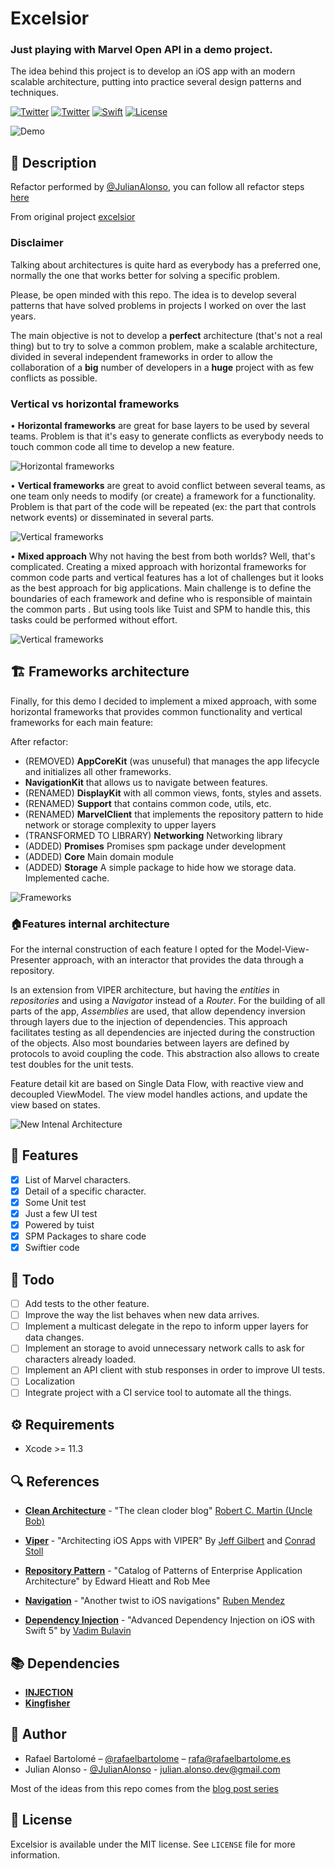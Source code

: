 # Excelsior
### Just playing with Marvel Open API in a demo project.

The idea behind this project is to develop an iOS app with an modern scalable architecture, putting into practice several design patterns and techniques.

[![Twitter](https://img.shields.io/badge/initial_contributor-Rafael%20Bartolome-orange)](http://twitter.com/rafaelbartolome)
[![Twitter](https://img.shields.io/badge/refactor_contributor-Julian%20Alonso-blue)](http://twitter.com/MaisterJuli)
[![Swift](https://img.shields.io/badge/swift-5.2-green)](https://swift.org)
[![License](https://img.shields.io/github/license/rafaelbartolome/excelsior)](LICENSE)

![Demo](Doc/excelsior.gif)

## 💬 Description 

Refactor performed by [@JulianAlonso](https://github.com/julianalonso), you can follow all refactor steps [here](http://diariodeprogramacion.com/2020/04/15/ios-at-scale-step0-introduction.html)

From original project [excelsior](https://github.com/rafaelbartolome/excelsior)

### Disclaimer

Talking about architectures is quite hard as everybody has a preferred one, normally the one that works better for solving a specific problem.
 
Please, be open minded with this repo. The idea is to develop several patterns that have solved problems in projects I worked on over the last years.

The main objective is not to develop a **perfect** architecture (that's not a real thing) but to try to solve a common problem, make a scalable architecture, divided in several independent frameworks in order to allow the collaboration of a **big** number of developers in a **huge** project with as few conflicts as possible.

### Vertical vs horizontal frameworks

• **Horizontal frameworks** are great for base layers to be used by several teams. Problem is that it's easy to generate conflicts as everybody needs to touch common code all time to develop a new feature.

![Horizontal frameworks](Doc/horizontal-fmw.png)

• **Vertical frameworks** are great to avoid conflict between several teams, as one team only needs to modify (or create) a framework for a functionality. Problem is that part of the code will be repeated (ex: the part that controls network events) or disseminated in several parts.

![Vertical frameworks](Doc/vertical-fmw.png)

• **Mixed approach** Why not having the best from both worlds? Well, that's complicated. Creating a mixed approach with horizontal frameworks for common code parts and vertical features has a lot of challenges but it looks as the best approach for big applications.
Main challenge is to define the boundaries of each framework and define who is responsible of maintain the common parts
. But using tools like Tuist and SPM to handle this, this tasks could be performed without effort.

![Vertical frameworks](Doc/mixed-fmw.png)

## 🏗 Frameworks architecture

Finally, for this demo I decided to implement a mixed approach, with some horizontal frameworks that provides common functionality and vertical frameworks for each main feature:

After refactor:
- (REMOVED) **AppCoreKit** (was unuseful) that manages the app lifecycle and initializes all other frameworks.
- **NavigationKit** that allows us to navigate between features.
- (RENAMED) **DisplayKit**  with all common views, fonts, styles and assets.
- (RENAMED) **Support** that contains common code, utils, etc.
- (RENAMED) **MarvelClient** that implements the repository pattern to hide network or storage complexity to upper layers
- (TRANSFORMED TO LIBRARY) **Networking** Networking library
- (ADDED) **Promises** Promises spm package under development
- (ADDED) **Core** Main domain module
- (ADDED) **Storage** A simple package to hide how we storage data. Implemented cache.

![Frameworks](Doc/frameworks.png)

### 🏠Features internal architecture

For the internal construction of each feature I opted for the Model-View-Presenter approach, with an interactor that provides the data through a repository.
 
Is an extension from VIPER architecture, but having the *entities* in *repositories* and using a *Navigator* instead of a *Router*.
For the building of all parts of the app, *Assemblies* are used, that allow dependency inversion through layers due to the injection of dependencies. This approach facilitates testing as all dependencies are injected during the construction of the objects.
Also most boundaries between layers are defined by protocols to avoid coupling the code. This abstraction also allows to create test doubles for the unit tests.

Feature detail kit are based on Single Data Flow, with reactive view and decoupled ViewModel. The view model handles actions, and update the view based on states.

![New Intenal Architecture](Doc/graph.png)

## 📌 Features 

- [x] List of Marvel characters.
- [x] Detail of a specific character.
- [x] Some Unit test
- [x] Just a few UI test
- [x] Powered by tuist
- [x] SPM Packages to share code
- [x] Swiftier code

## 😬 Todo 

- [ ] Add tests to the other feature.
- [ ] Improve the way the list behaves when new data arrives.
- [ ] Implement a multicast delegate in the repo to inform upper layers for data changes.
- [ ] Implement an storage to avoid unnecessary network calls to ask for characters already loaded.
- [ ] Implement an API client with stub responses in order to improve UI tests.
- [ ] Localization
- [ ] Integrate project with a CI service tool to automate all the things.

## ⚙️ Requirements

- Xcode >= 11.3

## 🔍 References

- **[Clean Architecture](https://blog.cleancoder.com/uncle-bob/2012/08/13/the-clean-architecture.html)** - "The clean cloder blog" [Robert C. Martin (Uncle Bob)](https://twitter.com/unclebobmartin)

- **[Viper](https://www.objc.io/issues/13-architecture/viper/)** - "Architecting iOS Apps with VIPER" By [Jeff Gilbert](jeff.gilbert@mutualmobile.com) and [Conrad Stoll](https://twitter.com/conradstoll)

- **[Repository Pattern](https://martinfowler.com/eaaCatalog/repository.html)** - "Catalog of Patterns of Enterprise Application Architecture" by Edward Hieatt and Rob Mee

- **[Navigation](https://jobandtalent.engineering/the-navigator-420b24fc57da)** - "Another twist to iOS navigations" [Ruben Mendez](https://jobandtalent.engineering/@ruben.mendez)

- **[Dependency Injection](https://www.vadimbulavin.com/dependency-injection-in-swift/)** - "Advanced Dependency Injection on iOS with Swift 5" by [Vadim Bulavin](https://www.vadimbulavin.com)

## 📚 Dependencies

- **[INJECTION](https://github.com/julianalonso/Injection)**
- **[Kingfisher](https://github.com/onevcat/Kingfisher)**

## 🍔 Author

- Rafael Bartolomé – [@rafaelbartolome](https://twitter.com/rafaelbartolome) – rafa@rafaelbartolome.es
- Julian Alonso - [@JulianAlonso](https://twitter.com/maisterjuli) - julian.alonso.dev@gmail.com

Most of the ideas from this repo comes from the [blog post series](http://diariodeprogramacion.com/2020/04/15/ios-at-scale-step0-introduction.html)

## 📄 License

Excelsior is available under the MIT license. See ``LICENSE`` file for more information.